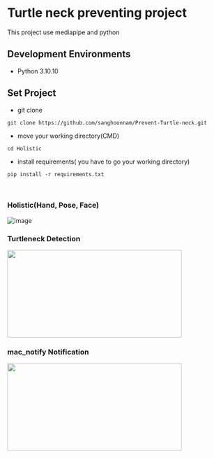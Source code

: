 # Turtle neck preventing project
 This project use mediapipe and python
   
## Development Environments
- Python 3.10.10
 
## Set Project

- git clone 

```
git clone https://github.com/sanghoonnam/Prevent-Turtle-neck.git
```

- move your working directory(CMD)
```
cd Holistic
```

- install requirements( you have to go your working directory)
```
pip install -r requirements.txt
```
<br>

### Holistic(Hand, Pose, Face)
![image](https://user-images.githubusercontent.com/82289435/175852096-8e1364a2-3769-411e-a1c2-77a103df5e91.png)

### Turtleneck Detection
<img src="https://github.com/sanghoonnam/Prevent-Turtle-neck/assets/102405778/0f895390-ae86-47fc-aafc-af9bf4177b33" width="400" height="200"/>

### mac_notify Notification
<img src="https://github.com/sanghoonnam/Prevent-Turtle-neck/assets/102405778/3a113731-2f3d-4be9-854b-3a92644c56da" width="400" height="200"/>
